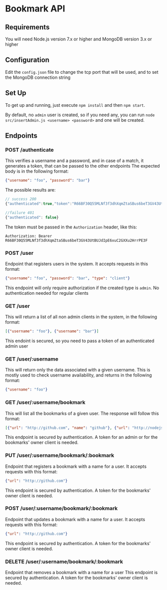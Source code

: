 # Bookmark API

## Requirements

You will need Node.js version 7.x or higher and MongoDB version 3.x or higher

## Configuration

Edit the `config.json` file to change the tcp port that will be used, and to set the MongoDB connection string

## Set Up

To get up and running, just execute `npm install` and then `npm start`.

By default, no `admin` user is created, so if you need any, you can run `node src/insertAdmin.js <username> <password>` and one will be created.

## Endpoints

### POST /authenticate

  This verifies a username and a password, and in case of a match, it generates a token, that can be passed to the other endpoints
  The expected body is in the following format:

  ```json
  {"username": "foo", "password": "bar"}
  ```

  The possible results are:
  ```javascript
  // success 200
  {"authenticated":true,"token":"R66BF30Q55MLNf3f3dhXqmZtaSBus6beT3GV43UtBUJdIpE6xuC2GXXu2HrrPE3F"}

  //failure 401
  {"authenticated": false}
  ```

  The token must be passed in the `Authorization` header, like this:
  ```
  Authorization: Bearer R66BF30Q55MLNf3f3dhXqmZtaSBus6beT3GV43UtBUJdIpE6xuC2GXXu2HrrPE3F
  ```

### POST /user

  Endpoint that registers users in the system. It accepts requests in this format:

  ```json
  {"username": "foo", "password": "bar", "type": "client"}
  ```

  This endpoint will only require authorization if the created type is `admin`. No authentication needed for regular clients

### GET /user

  This will return a list of all non admin clients in the system, in the following format:

  ```json
  [{"username": "foo"}, {"username": "bar"}]
  ```

  This endoint is secured, so you need to pass a token of an authenticated admin user

### GET /user/:username

  This will return only the data associated with a given username. This is mostly used to check username availability, and returns in the following format:

  ```json
  {"username": "foo"}
  ```

### GET /user/:username/bookmark

  This will list all the bookmarks of a given user. The response will follow this format:
  ```json
  [{"url": "http://github.com", "name": "github"}, {"url": "http://nodejs.org", "name": "node-home"}]
  ```

  This endpoint is secured by authentication. A token for an admin or for the bookmarks' owner client is needed.

### PUT /user/:username/bookmark/:bookmark

  Endpoint that registers a bookmark with a name for a user. It accepts requests with this format:

  ```json
  {"url": "http://github.com"}
  ```

  This endpoint is secured by authentication. A token for the bookmarks' owner client is needed.

### POST /user/:username/bookmark/:bookmark

  Endpoint that updates a bookmark with a name for a user. It accepts requests with this format:

  ```json
  {"url": "http://github.com"}
  ```

  This endpoint is secured by authentication. A token for the bookmarks' owner client is needed.

### DELETE /user/:username/bookmark/:bookmark

  Endpoint that removes a bookmark with a name for a user
  This endpoint is secured by authentication. A token for the bookmarks' owner client is needed.
